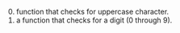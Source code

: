 0. function that checks for uppercase character.
1. a function that checks for a digit (0 through 9).
